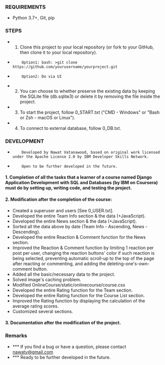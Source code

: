 ### REQUIREMENTS
- Python 3.7+, Git, pip
### STEPS
- 1. Clone this project to your local repository (or fork to your GitHub, then clone it to your local repository).
-         Option1: bash: >git clone https://github.com/yourusername/yourproject.git
-         Option2: Do via UI
- 2. You can choose to whether preserve the existing data by keeping the SQLite file (db.sqlite3) or delete it by removing the file inside the project.
- 3. To start the project, follow 0_START.txt ("CMD - Windows" or "Bash or Zsh - macOS or Linux").
- 4. To connect to external database, follow 0_DB.txt.

### DEVELOPMENT
-         Developed by Nawat Vatanawood, based on original work licensed under the Apache License 2.0 by IBM Developer Skills Network.
-         Open to be further developed in the future.
#### 1. Completion of all the tasks that a learner of a course named Django Application Development with SQL and Databases (by IBM on Coursera) must do by setting up, writing code, and testing the project.
#### 2. Modification after the completion of the course:
- Created a superuser and users [See 0_USER.txt].
- Developed the entire Team Info section & the data (+JavaScript).
- Developed the entire News section & the data (+JavaScript).
- Sorted all the data above by date (Team Info - Ascending, News - Descending).
- Developed the entire Reaction & Comment function for the News section.
- Improved the Reaction & Comment function by limiting 1 reaction per post per user, changing the reaction buttons' color if such reaction is being selected, preventing automatic scroll-up to the top of the page after reacting or commenting, and adding the deleting-one's-own-comment button.
- Added all the basic/necessary data to the project.
- Solved image's caching problem.
- Modified OnlineCourse/static/onlinecourse/course.css
- Developed the entire Rating function for the Team section.
- Developed the entire Rating function for the Course List section.
- Improved the Rating function by displaying the calculation of the average rating scores.
- Customized several sections.
#### 3. Documentation after the modification of the project.
### Remarks
- *** If you find a bug or have a question, please contact nawatv@gmail.com
- *** Ready to be further developed in the future.